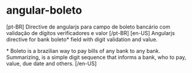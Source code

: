 # angular-boleto
[pt-BR]
Directive de angularjs para campo de boleto bancário com validação de dígitos verificadores e valor
[/pt-BR]
[en-US]
Angularjs directive for bank boleto* field with digit validation and value.

\* Boleto is a brazilian way to pay bills of any bank to any bank. Summarizing, is a simple digit sequence that informs a bank, who to pay, value, due date and others.
[/en-US]